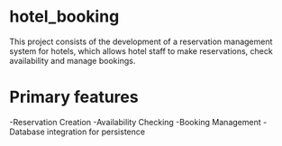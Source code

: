 # hotel_booking

This project consists of the development of a reservation management system for hotels, which allows hotel staff to make reservations, check availability and manage bookings.

# Primary features

-Reservation Creation
-Availability Checking
-Booking Management
-Database integration for persistence


